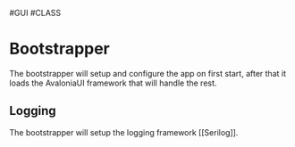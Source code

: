 #GUI #CLASS
# Bootstrapper
The bootstrapper will setup and configure the app on first start, after that it loads the AvaloniaUI framework that will handle the rest.

## Logging
The bootstrapper will setup the logging framework [[Serilog]].